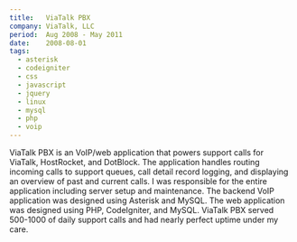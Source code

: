 ```yaml
---
title:   ViaTalk PBX
company: ViaTalk, LLC
period:  Aug 2008 - May 2011
date:    2008-08-01
tags:
  - asterisk
  - codeigniter
  - css
  - javascript
  - jquery
  - linux
  - mysql
  - php
  - voip
---
```


ViaTalk PBX is an VoIP/web application that powers support calls for ViaTalk,
HostRocket, and DotBlock. The application handles routing incoming calls to
support queues, call detail record logging, and displaying an overview of past
and current calls. I was responsible for the entire application including
server setup and maintenance. The backend VoIP application was designed using
Asterisk and MySQL. The web application was designed using PHP, CodeIgniter,
and MySQL. ViaTalk PBX served 500-1000 of daily support calls and had nearly
perfect uptime under my care.

<!--
**Biggest Challenge:** I handled _everything_ on this project: setting up and
securing the server, installing and configuring Asterisk, and developing and
deploying the web application.

**Biggest Triumph:** Stability and performance were massively improved.
-->

